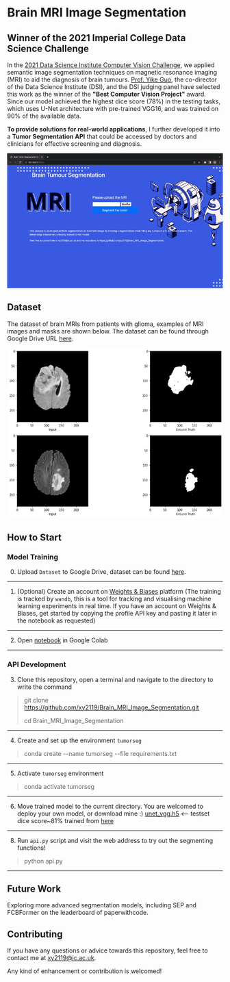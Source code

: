 # Brain MRI Image Segmentation
## Winner of the 2021 Imperial College Data Science Challenge
In the [2021 Data Science Institute Computer Vision Challenge](https://www.imperial.ac.uk/data-science/),  we applied semantic image segmentation techniques on magnetic resonance imaging (MRI) to aid the diagnosis of brain tumours. [Prof. Yike Guo](https://www.imperial.ac.uk/people/y.guo), the co-director of the Data Science Institute (DSI), and the DSI judging panel have selected this work as the winner of the **"Best Computer Vision Project"** award. Since our model achieved the highest dice score (78%) in the testing tasks, which uses U-Net architecture with pre-trained VGG16, and was trained on 90% of the available data.

**To provide solutions for real-world applications**, I further developed it into a **Tumor Segmentation API** that could be accessed by doctors and clinicians for effective screening and diagnosis.

![image](./images/api.gif)

## Dataset
The dataset of brain MRIs from patients with glioma, examples of MRI images and masks are shown below. The dataset can be found through Google Drive URL [here](https://drive.google.com/drive/folders/1Y4MUrrfT-Xuos83nOnq8ZWTMZmp9qADH?usp=sharing).

![image](./images/dataset.png)

## How to Start 
### Model Training

0. Upload `Dataset` to Google Drive, dataset can be found [here](https://drive.google.com/drive/folders/1Y4MUrrfT-Xuos83nOnq8ZWTMZmp9qADH?usp=sharing).
---
1. (Optional) Create an account on [Weights & Biases](https://wandb.ai/site) platform (The training is tracked by `wandb`, this is a tool for tracking and visualising machine learning experiments in real time. If you have an account on Weights & Biases, get started by copying the profile API key and pasting it later in the notebook as requested) 
---
2. Open [notebook](./notebooks/TumorSeg_Winner_U_Net_VGG16.ipynb) in Google Colab 
---
###  API Development 

3. Clone this repository, open a terminal and navigate to the directory to write the command

> git clone https://github.com/xy2119/Brain_MRI_Image_Segmentation.git 
> 
> cd Brain_MRI_Image_Segmentation
---

4. Create and set up the environment `tumorseg`
>
> conda create --name tumorseg --file requirements.txt
> 
---
5. Activate `tumorseg` environment 
>
> conda activate tumorseg
> 
---
6. Move trained model to the current directory. You are welcomed to deploy your own model, or download mine :) [unet_vgg.h5]() <-- testset dice score~81% trained from [here](./notebooks/TumorSeg_API_U_Net_VGG19.ipynb)
---
8. Run `api.py` script and visit the web address to try out the segmenting functions!
>
> python api.py
> 
---

## Future Work
Exploring more advanced segmentation models, including SEP and FCBFormer on the leaderboard of paperwithcode.

## Contributing
If you have any questions or advice towards this repository, feel free to contact me at xy2119@ic.ac.uk.

Any kind of enhancement or contribution is welcomed!
